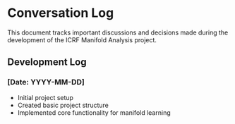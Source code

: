 # Conversation Log

This document tracks important discussions and decisions made during the development of the ICRF Manifold Analysis project.

## Development Log

### [Date: YYYY-MM-DD]
- Initial project setup
- Created basic project structure
- Implemented core functionality for manifold learning 